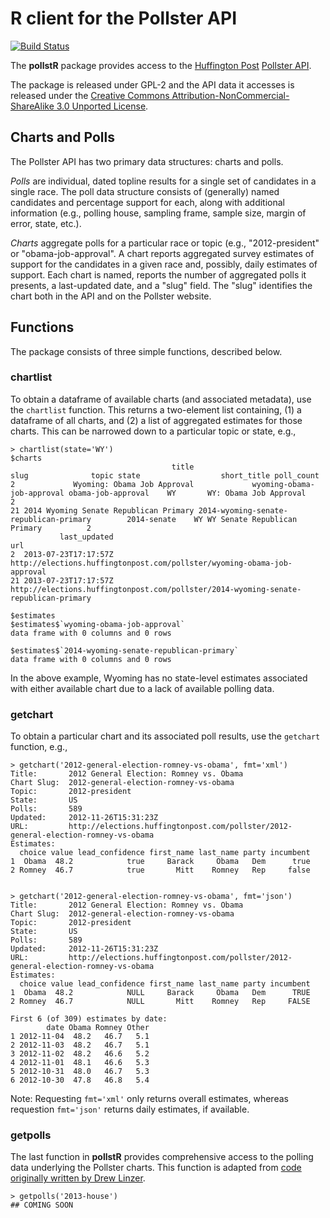 # R client for the Pollster API #

[![Build Status](https://travis-ci.org/leeper/pollstR.png?branch=master)](https://travis-ci.org/leeper/pollstR)

The **pollstR** package provides access to the [Huffington Post](http://www.huffingtonpost.com/) [Pollster API](http://elections.huffingtonpost.com/pollster/api).

The package is released under GPL-2 and the API data it accesses is released under the [Creative Commons Attribution-NonCommercial-ShareAlike 3.0 Unported License](http://creativecommons.org/licenses/by-nc-sa/3.0/deed.en_US).

## Charts and Polls ##

The Pollster API has two primary data structures: charts and polls.

*Polls* are individual, dated topline results for a single set of candidates in a single race. The poll data structure consists of (generally) named candidates and percentage support for each, along with additional information (e.g., polling house, sampling frame, sample size, margin of error, state, etc.).

*Charts* aggregate polls for a particular race or topic (e.g., "2012-president" or "obama-job-approval". A chart reports aggregated survey estimates of support for the candidates in a given race and, possibly, daily estimates of support. Each chart is named, reports the number of aggregated polls it presents, a last-updated date, and a "slug" field. The "slug" identifies the chart both in the API and on the Pollster website.

## Functions ##

The package consists of three simple functions, described below.

### chartlist ###

To obtain a dataframe of available charts (and associated metadata), use the `chartlist` function. This returns a two-element list containing, (1) a dataframe of all charts, and (2) a list of aggregated estimates for those charts. This can be narrowed down to a particular topic or state, e.g.,

```
> chartlist(state='WY')
$charts
                                    title                                   slug              topic state                  short_title poll_count
2             Wyoming: Obama Job Approval             wyoming-obama-job-approval obama-job-approval    WY       WY: Obama Job Approval          2
21 2014 Wyoming Senate Republican Primary 2014-wyoming-senate-republican-primary        2014-senate    WY WY Senate Republican Primary          2
           last_updated                                                                                 url
2  2013-07-23T17:17:57Z             http://elections.huffingtonpost.com/pollster/wyoming-obama-job-approval
21 2013-07-23T17:17:57Z http://elections.huffingtonpost.com/pollster/2014-wyoming-senate-republican-primary

$estimates
$estimates$`wyoming-obama-job-approval`
data frame with 0 columns and 0 rows

$estimates$`2014-wyoming-senate-republican-primary`
data frame with 0 columns and 0 rows
```

In the above example, Wyoming has no state-level estimates associated with either available chart due to a lack of available polling data.

### getchart ###

To obtain a particular chart and its associated poll results, use the `getchart` function, e.g.,

```
> getchart('2012-general-election-romney-vs-obama', fmt='xml')
Title:       2012 General Election: Romney vs. Obama 
Chart Slug:  2012-general-election-romney-vs-obama 
Topic:       2012-president 
State:       US 
Polls:       589 
Updated:     2012-11-26T15:31:23Z 
URL:         http://elections.huffingtonpost.com/pollster/2012-general-election-romney-vs-obama 
Estimates:
  choice value lead_confidence first_name last_name party incumbent
1  Obama  48.2            true     Barack     Obama   Dem      true
2 Romney  46.7            true       Mitt    Romney   Rep     false


> getchart('2012-general-election-romney-vs-obama', fmt='json')
Title:       2012 General Election: Romney vs. Obama 
Chart Slug:  2012-general-election-romney-vs-obama 
Topic:       2012-president 
State:       US 
Polls:       589 
Updated:     2012-11-26T15:31:23Z 
URL:         http://elections.huffingtonpost.com/pollster/2012-general-election-romney-vs-obama 
Estimates:
  choice value lead_confidence first_name last_name party incumbent
1  Obama  48.2            NULL     Barack     Obama   Dem      TRUE
2 Romney  46.7            NULL       Mitt    Romney   Rep     FALSE

First 6 (of 309) estimates by date:
        date Obama Romney Other
1 2012-11-04  48.2   46.7   5.1
2 2012-11-03  48.2   46.7   5.1
3 2012-11-02  48.2   46.6   5.2
4 2012-11-01  48.1   46.6   5.3
5 2012-10-31  48.0   46.7   5.3
6 2012-10-30  47.8   46.8   5.4
```

Note: Requesting `fmt='xml'` only returns overall estimates, whereas requestion `fmt='json'` returns daily estimates, if available.

### getpolls ###

The last function in **pollstR** provides comprehensive access to the polling data underlying the Pollster charts. This function is adapted from [code originally written by Drew Linzer](https://github.com/dlinzer/pollstR).

```
> getpolls('2013-house')
## COMING SOON
```